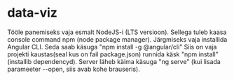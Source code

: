 # data-viz

Tööle panemiseks vaja esmalt NodeJS-i (LTS versioon). Sellega tuleb kaasa console command npm (node package manager). 
Järgmiseks vaja installida Angular CLI. Seda saab käsuga "npm install -g @angular/cli"
Siis on vaja projekti kaustas(seal kus on fail package.json) runnida käsk "npm install" (installib dependencyd).
Server läheb käima käsuga "ng serve" (kui lisada parameeter --open, siis avab kohe brauseris).
